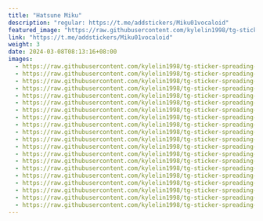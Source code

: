 ```yaml
---
title: "Hatsune Miku"
description: "regular: https://t.me/addstickers/Miku01vocaloid"
featured_image: "https://raw.githubusercontent.com/kylelin1998/tg-sticker-spreading-worldwide-images/main/img/3d825bdd-3087-43dd-b865-2ad5129b050a.jpg"
link: "https://t.me/addstickers/Miku01vocaloid"
weight: 3
date: 2024-03-08T08:13:16+08:00
images:
  - https://raw.githubusercontent.com/kylelin1998/tg-sticker-spreading-worldwide-images/main/img/3d825bdd-3087-43dd-b865-2ad5129b050a.jpg
  - https://raw.githubusercontent.com/kylelin1998/tg-sticker-spreading-worldwide-images/main/img/eab0f2c6-3db3-46f1-93e4-a8e664d9cea5.jpg
  - https://raw.githubusercontent.com/kylelin1998/tg-sticker-spreading-worldwide-images/main/img/44eb6f6c-23fd-481a-936b-de59d1681d04.jpg
  - https://raw.githubusercontent.com/kylelin1998/tg-sticker-spreading-worldwide-images/main/img/36302b6b-9189-4f29-920a-0b8cc019baea.jpg
  - https://raw.githubusercontent.com/kylelin1998/tg-sticker-spreading-worldwide-images/main/img/d50d5a9a-f7d6-4b0a-8b93-1b7aa2f0e9fa.jpg
  - https://raw.githubusercontent.com/kylelin1998/tg-sticker-spreading-worldwide-images/main/img/530a6d77-7d88-4bf4-a9d2-241e17b8fd05.jpg
  - https://raw.githubusercontent.com/kylelin1998/tg-sticker-spreading-worldwide-images/main/img/078d2b8b-c63f-4993-a7e9-5445bdd76a53.jpg
  - https://raw.githubusercontent.com/kylelin1998/tg-sticker-spreading-worldwide-images/main/img/5e135a06-0ae2-42a2-9887-e5b9d55f4b00.jpg
  - https://raw.githubusercontent.com/kylelin1998/tg-sticker-spreading-worldwide-images/main/img/0afccba3-5dac-4753-bec9-22d8de6f291c.jpg
  - https://raw.githubusercontent.com/kylelin1998/tg-sticker-spreading-worldwide-images/main/img/99ebd693-2e58-4ffc-9a4b-e9c054359795.jpg
  - https://raw.githubusercontent.com/kylelin1998/tg-sticker-spreading-worldwide-images/main/img/a2469568-b5e3-429b-9c48-f43791dfddc0.jpg
  - https://raw.githubusercontent.com/kylelin1998/tg-sticker-spreading-worldwide-images/main/img/fc02bf6d-9de8-4c38-9594-52b9ba0e0942.jpg
  - https://raw.githubusercontent.com/kylelin1998/tg-sticker-spreading-worldwide-images/main/img/f3bb22e9-aa24-4a83-8698-3d3c0e98350e.jpg
  - https://raw.githubusercontent.com/kylelin1998/tg-sticker-spreading-worldwide-images/main/img/080efed8-2376-4250-9ddb-baaa0d50bc6c.jpg
  - https://raw.githubusercontent.com/kylelin1998/tg-sticker-spreading-worldwide-images/main/img/7e7f76dc-0cf7-44de-b69d-fe7bf490e261.jpg
  - https://raw.githubusercontent.com/kylelin1998/tg-sticker-spreading-worldwide-images/main/img/9ccc756a-eb7b-4b44-816c-2f5fc3ba6217.jpg
  - https://raw.githubusercontent.com/kylelin1998/tg-sticker-spreading-worldwide-images/main/img/5b95a4b6-9ff8-4331-b01d-50169485bb09.jpg
  - https://raw.githubusercontent.com/kylelin1998/tg-sticker-spreading-worldwide-images/main/img/c438069b-0525-4b97-b182-901311e29cfa.jpg
  - https://raw.githubusercontent.com/kylelin1998/tg-sticker-spreading-worldwide-images/main/img/b5c6acca-db9e-4545-b291-78567f0bcc0d.jpg
  - https://raw.githubusercontent.com/kylelin1998/tg-sticker-spreading-worldwide-images/main/img/599851b0-9a70-41d6-886a-760cc946ae52.jpg
---
```


